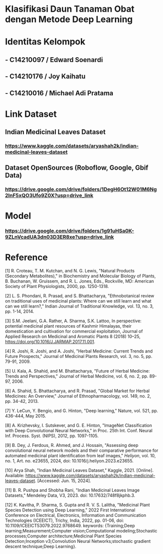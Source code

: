 # Klasifikasi Daun Tanaman Obat dengan Metode Deep Learning 

# Identitas Kelompok
## - C14210097 / Edward Soenardi
## - C14210176 / Joy Kaihatu
## - C14210016 / Michael Adi Pratama

# Link Dataset
## Indian Medicinal Leaves Dataset
### https://www.kaggle.com/datasets/aryashah2k/indian-medicinal-leaves-dataset
## Dataset OpenSources (Roboflow, Google, Gbif Data)
### https://drive.google.com/drive/folders/1DegH6Ot12W01M6Ng2lnF5xQO3Ufo9Z0X?usp=drive_link

# Model
### https://drive.google.com/drive/folders/1g91uHSa0K-9ZLnVcadUA3dn03D3ER8xe?usp=drive_link
# Reference

[1] R. Croteau, T. M. Kutchan, and N. G. Lewis, "Natural Products (Secondary Metabolites)," in Biochemistry and Molecular Biology of Plants, B. Buchanan, W. Gruissem, and R. L. Jones, Eds., Rockville, MD: American Society of Plant Physiologists, 2000, pp. 1250-1318.

[2] L. S. Phondani, R. Prasad, and S. Bhattacharya, "Ethnobotanical review on traditional uses of medicinal plants: Where can we still learn and what can we still learn?," Indian Journal of Traditional Knowledge, vol. 13, no. 3, pp. 1-14, 2014.

[3] S.M. Jeelani, G.A. Rather, A. Sharma, S.K. Lattoo, In perspective: potential medicinal plant resources of Kashmir Himalayas, their domestication and cultivation for commercial exploitation, Journal of Applied Research on Medicinal and Aromatic Plants 8 (2018) 10–25, https://doi.org/10.1016/J.JARMAP.2017.11.001.

[4] R. Joshi, R. Joshi, and A. Joshi, "Herbal Medicine: Current Trends and Future Prospects," Journal of Medicinal Plants Research, vol. 3, no. 5, pp. 79-91, 2009.

[5] U. Kala, A. Shahid, and M. Bhattacharya, "Future of Herbal Medicine: Trends and Perspectives," Journal of Herbal Medicine, vol. 6, no. 2, pp. 89-97, 2006.

[6] A. Shahid, S. Bhattacharya, and R. Prasad, "Global Market for Herbal Medicines: An Overview," Journal of Ethnopharmacology, vol. 149, no. 2, pp. 34-42, 2013.

[7] Y. LeCun, Y. Bengio, and G. Hinton, "Deep learning," Nature, vol. 521, pp. 436-444, May 2015.

[8] A. Krizhevsky, I. Sutskever, and G. E. Hinton, "ImageNet Classification with Deep Convolutional Neural Networks," in Proc. 25th Int. Conf. Neural Inf. Process. Syst. (NIPS), 2012, pp. 1097-1105.

[9] B. Dey, J. Ferdous, R. Ahmed, and J. Hossain, "Assessing deep convolutional neural network models and their comparative performance for automated medicinal plant identification from leaf images," *Heliyon*, vol. 10, no. 1, Art. no. e23655, 2024, doi: 10.1016/j.heliyon.2023.e23655.

[10] Arya Shah, "Indian Medicinal Leaves Dataset," Kaggle, 2021. [Online]. Available: https://www.kaggle.com/datasets/aryashah2k/indian-medicinal-leaves-dataset. [Accessed: Jun. 15, 2024].

[11] B. R. Pushpa and Shobha Rani, "Indian Medicinal Leaves Image Datasets," Mendeley Data, V3, 2023. doi: 10.17632/748f8jkphb.3.

[12] K. Kavitha, P. Sharma, S. Gupta and R. V. S. Lalitha, "Medicinal Plant Species Detection using Deep Learning," 2022 First International Conference on Electrical, Electronics, Information and Communication Technologies (ICEEICT), Trichy, India, 2022, pp. 01-06, doi: 10.1109/ICEEICT53079.2022.9768649. keywords: {Training;Deep learning;Measurement;Computer vision;Computational modeling;Stochastic processes;Computer architecture;Medicinal Plant Species Detection;Inception v3;Convolution Neural Networks;stochastic gradient descent technique;Deep Learning}.

